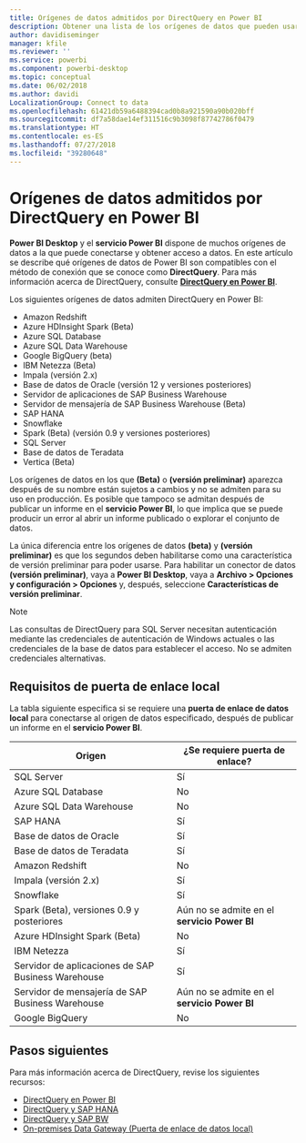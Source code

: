 ```yaml
---
title: Orígenes de datos admitidos por DirectQuery en Power BI
description: Obtener una lista de los orígenes de datos que pueden usar DirectQuery.
author: davidiseminger
manager: kfile
ms.reviewer: ''
ms.service: powerbi
ms.component: powerbi-desktop
ms.topic: conceptual
ms.date: 06/02/2018
ms.author: davidi
LocalizationGroup: Connect to data
ms.openlocfilehash: 61421db59a6488394cad0b8a921590a90b020bff
ms.sourcegitcommit: df7a58dae14ef311516c9b3098f87742786f0479
ms.translationtype: HT
ms.contentlocale: es-ES
ms.lasthandoff: 07/27/2018
ms.locfileid: "39280648"
---
```

# <a name="data-sources-supported-by-directquery-in-power-bi"></a>Orígenes de datos admitidos por DirectQuery en Power BI
**Power BI Desktop** y el **servicio Power BI** dispone de muchos orígenes de datos a la que puede conectarse y obtener acceso a datos. En este artículo se describe qué orígenes de datos de Power BI son compatibles con el método de conexión que se conoce como **DirectQuery**. Para más información acerca de DirectQuery, consulte [**DirectQuery en Power BI**](desktop-directquery-about.md).

Los siguientes orígenes de datos admiten DirectQuery en Power BI:

* Amazon Redshift
* Azure HDInsight Spark (Beta)
* Azure SQL Database
* Azure SQL Data Warehouse
* Google BigQuery (beta)
* IBM Netezza (Beta)
* Impala (versión 2.x)
* Base de datos de Oracle (versión 12 y versiones posteriores)
* Servidor de aplicaciones de SAP Business Warehouse
* Servidor de mensajería de SAP Business Warehouse (Beta)
* SAP HANA
* Snowflake
* Spark (Beta) (versión 0.9 y versiones posteriores)
* SQL Server
* Base de datos de Teradata
* Vertica (Beta)

Los orígenes de datos en los que **(Beta)** o **(versión preliminar)** aparezca después de su nombre están sujetos a cambios y no se admiten para su uso en producción. Es posible que tampoco se admitan después de publicar un informe en el **servicio Power BI**, lo que implica que se puede producir un error al abrir un informe publicado o explorar el conjunto de datos.

La única diferencia entre los orígenes de datos **(beta)** y **(versión preliminar)** es que los segundos deben habilitarse como una característica de versión preliminar para poder usarse. Para habilitar un conector de datos **(versión preliminar)**, vaya a **Power BI Desktop**, vaya a **Archivo > Opciones y configuración > Opciones** y, después, seleccione **Características de versión preliminar**.

> [!NOTE]
> Las consultas de DirectQuery para SQL Server necesitan autenticación mediante las credenciales de autenticación de Windows actuales o las credenciales de la base de datos para establecer el acceso. No se admiten credenciales alternativas.
>

## <a name="on-premises-gateway-requirements"></a>Requisitos de puerta de enlace local
La tabla siguiente especifica si se requiere una **puerta de enlace de datos local** para conectarse al origen de datos especificado, después de publicar un informe en el **servicio Power BI**.

| Origen | ¿Se requiere puerta de enlace? |
| --- | --- |
| SQL Server |Sí |
| Azure SQL Database |No |
| Azure SQL Data Warehouse |No |
| SAP HANA |Sí |
| Base de datos de Oracle |Sí |
| Base de datos de Teradata |Sí |
| Amazon Redshift |No |
| Impala (versión 2.x) |Sí |
| Snowflake |Sí |
| Spark (Beta), versiones 0.9 y posteriores |Aún no se admite en el **servicio Power BI** |
| Azure HDInsight Spark (Beta) |No |
| IBM Netezza |Sí |
| Servidor de aplicaciones de SAP Business Warehouse |Sí |
| Servidor de mensajería de SAP Business Warehouse |Aún no se admite en el **servicio Power BI** |
| Google BigQuery |No |


## <a name="next-steps"></a>Pasos siguientes
Para más información acerca de DirectQuery, revise los siguientes recursos:

* [DirectQuery en Power BI](desktop-directquery-about.md)
* [DirectQuery y SAP HANA](desktop-directquery-sap-hana.md)
* [DirectQuery y SAP BW](desktop-directquery-sap-bw.md)
* [On-premises Data Gateway (Puerta de enlace de datos local)](service-gateway-onprem.md)

